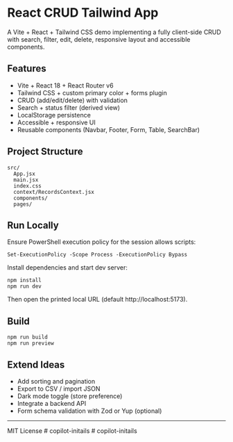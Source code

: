 # React CRUD Tailwind App

A Vite + React + Tailwind CSS demo implementing a fully client-side CRUD with search, filter, edit, delete, responsive layout and accessible components.

## Features
- Vite + React 18 + React Router v6
- Tailwind CSS + custom primary color + forms plugin
- CRUD (add/edit/delete) with validation
- Search + status filter (derived view)
- LocalStorage persistence
- Accessible + responsive UI
- Reusable components (Navbar, Footer, Form, Table, SearchBar)

## Project Structure
```
src/
  App.jsx
  main.jsx
  index.css
  context/RecordsContext.jsx
  components/
  pages/
```

## Run Locally
Ensure PowerShell execution policy for the session allows scripts:
```
Set-ExecutionPolicy -Scope Process -ExecutionPolicy Bypass
```
Install dependencies and start dev server:
```
npm install
npm run dev
```
Then open the printed local URL (default http://localhost:5173).

## Build
```
npm run build
npm run preview
```

## Extend Ideas
- Add sorting and pagination
- Export to CSV / import JSON
- Dark mode toggle (store preference)
- Integrate a backend API
- Form schema validation with Zod or Yup (optional)

---
MIT License
#   c o p i l o t - i n i t a i l s  
 #   c o p i l o t - i n i t a i l s  
 
